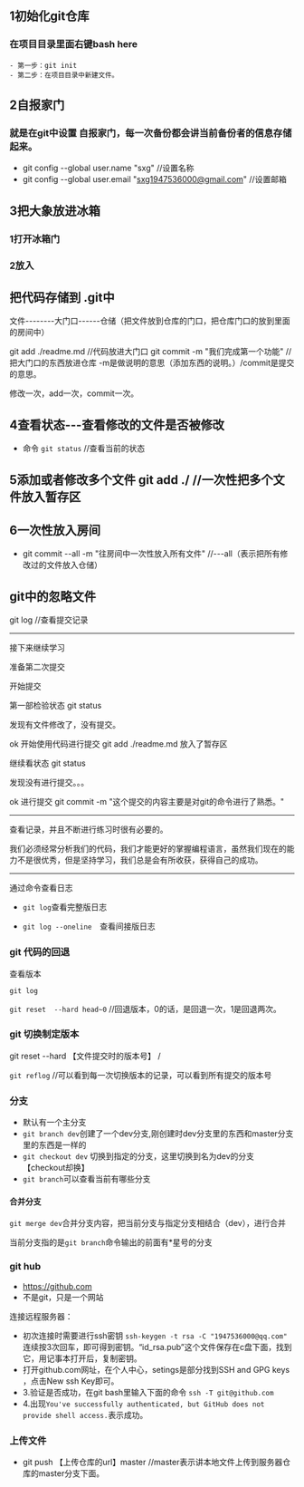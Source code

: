 ## 1初始化git仓库
### 在项目目录里面右键bash here
    - 第一步：git init
    - 第二步：在项目目录中新建文件。

## 2自报家门
### 就是在git中设置 自报家门，每一次备份都会讲当前备份者的信息存储起来。
- git config --global user.name  "sxg"   //设置名称
- git config --global user.email "sxg1947536000@gmail.com"  //设置邮箱

## 3把大象放进冰箱
### 1打开冰箱门
### 2放入

## 把代码存储到 .git中
文件--------大门口------仓储（把文件放到仓库的门口，把仓库门口的放到里面的房间中）

git add ./readme.md    //代码放进大门口
git commit -m "我们完成第一个功能" //把大门口的东西放进仓库 -m是做说明的意思（添加东西的说明。）/commit是提交的意思。

修改一次，add一次，commit一次。

## 4查看状态---查看修改的文件是否被修改
- 命令 `git status`  //查看当前的状态


## 5添加或者修改多个文件   git add ./          //一次性把多个文件放入暂存区


## 6一次性放入房间   
- git commit --all -m "往房间中一次性放入所有文件"  //---all（表示把所有修改过的文件放入仓储）

## git中的忽略文件
git log   //查看提交记录

---
接下来继续学习

准备第二次提交

开始提交

第一部检验状态  git status

发现有文件修改了，没有提交。

ok 开始使用代码进行提交 git add ./readme.md  放入了暂存区

继续看状态  git status

发现没有进行提交。。。

ok 进行提交   git  commit  -m "这个提交的内容主要是对git的命令进行了熟悉。"

---

查看记录，并且不断进行练习时很有必要的。

我们必须经常分析我们的代码，我们才能更好的掌握编程语言，虽然我们现在的能力不是很优秀，但是坚持学习，我们总是会有所收获，获得自己的成功。

---

通过命令查看日志

- `git log`查看完整版日志

- `git log --oneline  `查看间接版日志

  

###  git 代码的回退

查看版本

`git log`

`git reset  --hard head~0`  //回退版本，0的话，是回退一次，1是回退两次。

### git 切换制定版本

git reset --hard 【文件提交时的版本号】  / 

`git reflog`     //可以看到每一次切换版本的记录，可以看到所有提交的版本号

### 分支

- 默认有一个主分支
- `git branch dev`创建了一个dev分支,刚创建时dev分支里的东西和master分支里的东西是一样的
- `git checkout dev` 切换到指定的分支，这里切换到名为dev的分支【checkout却换】
- `git branch`可以查看当前有哪些分支

#### 合并分支

`git merge dev`合并分支内容，把当前分支与指定分支相结合（dev），进行合并

当前分支指的是`git branch`命令输出的前面有*星号的分支

### git hub

- https://github.com
- 不是git，只是一个网站

连接远程服务器：

- 初次连接时需要进行ssh密钥  `ssh-keygen -t rsa -C "1947536000@qq.com" `连续按3次回车，即可得到密钥。“id_rsa.pub”这个文件保存在c盘下面，找到它，用记事本打开后，复制密钥。
- 打开github.com网址，在个人中心，setings是部分找到SSH and GPG keys ，点击New ssh Key即可。
-  3.验证是否成功，在git bash里输入下面的命令
  `ssh -T git@github.com`
- 4.出现`You've successfully authenticated, but GitHub does not provide shell access.`表示成功。

### 上传文件

- git push 【上传仓库的url】master    //master表示讲本地文件上传到服务器仓库的master分支下面。